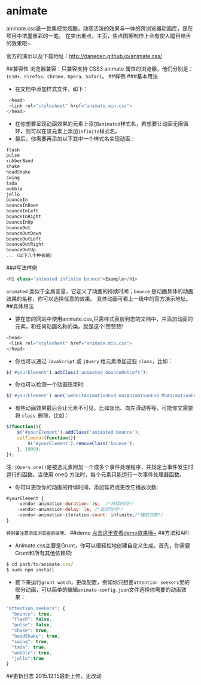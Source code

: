 # animate

animate.css是一款集视觉炫酷，动感活泼的效果与一体的跨浏览器动画库，是在项目中浓墨重彩的一笔。
在突出重点，主页，焦点图等制作上会有使人瞠目结舌的效果哦~

官方的演示以及下载地址：http://daneden.github.io/animate.css/

##兼容性
浏览器兼容：只兼容支持 CSS3 animate 属性的浏览器，他们分别是：`IE10+、Firefox、Chrome、Opera、Safari`。
##样例
###基本用法
* 在文档中添加样式文件，如下：

```javascript
 <head>
 <link rel="stylesheet" href="animate.min.css">
</head>
```
* 在你想要呈现动画效果的元素上添加`animated`样式名，若想要让动画无限循环，则可以在该元素上添加`infinite`样式名。
* 最后，你需要再添加以下其中一个样式名实现动画：

```javascript
flash
pulse
rubberBand
shake
headShake
swing
tada
wobble
jello
bounceIn
bounceInDown
bounceInLeft
bounceInRight
bounceInUp
bounceOut
bounceOutDown
bounceOutLeft
bounceOutRight
bounceOutUp
...（以下几十种省略）
```
###写法样例

```javascript
<h1 class="animated infinite bounce">Example</h1>
```
`animated` 类似于全局变量，它定义了动画的持续时间；`bounce` 是动画具体的动画效果的名称，你可以选择任意的效果。
具体动画可看上一级中的官方演示地址。
##具体用法
* 要在您的网站中使用animate.css,只需样式表放到您的文档中，并添加动画的元素，和任何动画名称的类。就是这个!赞赞赞!

```javascript
<head>
 <link rel="stylesheet" href="animate.min.css">
</head>
```
* 你也可以通过 `JavaScript` 或 `jQuery` 给元素添加这些 `class`，比如：

```javascript
$('#yourElement').addClass('animated bounceOutLeft');
```
* 你也可以检测一个动画结束时:

```javascript
$('#yourElement').one('webkitAnimationEnd mozAnimationEnd MSAnimationEnd oanimationend animationend', doSomething);
```
* 有些动画效果最后会让元素不可见，比如淡出、向左滑动等等，可能你又需要将 `class `删除，比如：

```javascript
$(function(){
    $('#yourElement').addClass('animated bounce');
    setTimeout(function(){
        $('#yourElement').removeClass('bounce');
    }, 1000);
});
```
注: `jQuery.one()`是被选元素附加一个或多个事件处理程序，并规定当事件发生时运行的函数。当使用 one() 方法时，每个元素只能运行一次事件处理器函数。
* 你可以更改你的动画的持续时间，添加延迟或更改它播放次数:

```javascript
#yourElement {  
    -vendor-animation-duration: 3s;  /*持续时间*/
    -vendor-animation-delay: 2s; /*延迟时间*/ 
    -vendor-animation-iteration-count: infinite;/*播放次数*/
}
```
`特别要注意添加浏览器前缀噢。`
##demo
 [点击这里查看demo效果哦~](http://192.168.14.97:8080/acc/lxj/animate/animate.html)
##方法和API
* Animate.css主要是Grunt，你可以很轻松地创建自定义生成。首先，你需要Grunt和所有其他依赖项:

```javascript
$ cd path/to/animate.css/
$ sudo npm install
```
* 接下来运行`grunt watch`，更改配置，例如你只想要`attention seekers`里的部分动画，可以简单的编辑`animate-config.json`文件选择你需要的动画效果：
```javascript
"attention_seekers": {
  "bounce": true,
  "flash": false,
  "pulse": false,
  "shake": true,
  "headShake": true,
  "swing": true,
  "tada": true,
  "wobble": true,
  "jello":true
}
```
##更新日志
2015.12.15最新上传，无改动
